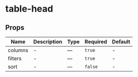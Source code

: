 # table-head

## Props

<!-- @vuese:table-head:props:start -->
|Name|Description|Type|Required|Default|
|---|---|---|---|---|
|columns|-|—|`true`|-|
|filters|-|—|`true`|-|
|sort|-|—|`false`|-|

<!-- @vuese:table-head:props:end -->



